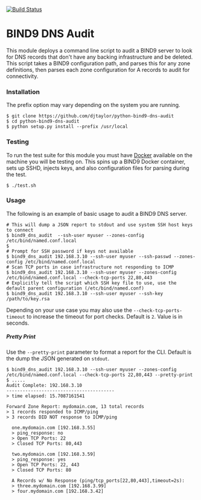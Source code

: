 [![Build Status](https://api.travis-ci.org/djtaylor/python-bind9-dns-audit.png)](https://api.travis-ci.org/djtaylor/python-bind9-dns-audit)

# BIND9 DNS Audit

This module deploys a command line script to audit a BIND9 server to look for DNS records that don't have any backing infrastructure and be deleted. This script takes a BIND9 configuration path, and parses this for any zone definitions, then parses each zone configuration for A records to audit for connectivity.

### Installation
The prefix option may vary depending on the system you are running.

```
$ git clone https://github.com/djtaylor/python-bind9-dns-audit
$ cd python-bind9-dns-audit
$ python setup.py install --prefix /usr/local
```

### Testing
To run the test suite for this module you must have [Docker](https://www.docker.com/get-docker) available on the machine you will be testing on. This spins up a BIND9 Docker container, sets up SSHD, injects keys, and also configuration files for parsing during the test.

```
$ ./test.sh
```

### Usage
The following is an example of basic usage to audit a BIND9 DNS server.

```
# This will dump a JSON report to stdout and use system SSH host keys to connect
$ bind9_dns_audit  --ssh-user myuser --zones-config /etc/bind/named.conf.local
$
# Prompt for SSH password if keys not available
$ bind9_dns_audit 192.168.3.10 --ssh-user myuser --ssh-passwd --zones-config /etc/bind/named.conf.local
# Scan TCP ports in case infrastructure not responding to ICMP
$ bind9_dns_audit 192.168.3.10 --ssh-user myuser --zones-config /etc/bind/named.conf.local --check-tcp-ports 22,80,443
# Explicitly tell the script which SSH key file to use, use the default parent configuration (/etc/bind/named.conf)
$ bind9_dns_audit 192.168.3.10 --ssh-user myuser --ssh-key /path/to/key.rsa
```

Depending on your use case you may also use the `--check-tcp-ports-timeout` to increase the timeout for port checks. Default is `2`. Value is in seconds.

##### Pretty Print
Use the `--pretty-print` parameter to format a report for the CLI. Default is the dump the JSON generated on `stdout`.

```
$ bind9_dns_audit 192.168.3.10 --ssh-user myuser --zones-config /etc/bind/named.conf.local --check-tcp-ports 22,80,443 --pretty-print
$ .....
Audit Complete: 192.168.3.10
----------------------------------------
> time elapsed: 15.7087161541

Forward Zone Report: mydomain.com, 13 total records
> 1 records responded to ICMP/ping
> 3 records DID NOT response to ICMP/ping

  one.mydomain.com [192.168.3.55]
  > ping_response: no
  > Open TCP Ports: 22
  > Closed TCP Ports: 80,443

  two.mydomain.com [192.168.3.59]
  > ping_response: yes
  > Open TCP Ports: 22, 443
  > Closed TCP Ports: 80

  A Records w/ No Response (ping/tcp_ports[22,80,443],timeout=2s):
  > three.mydomain.com [192.168.3.99]
  > four.mydomain.com [192.168.3.42]

```
